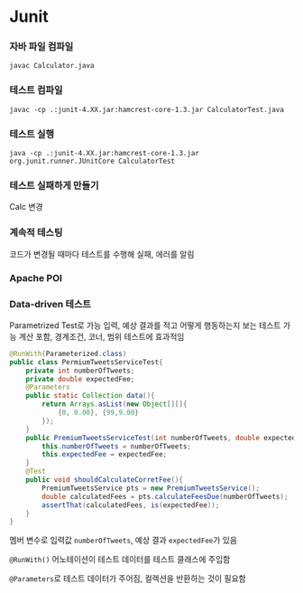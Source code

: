 # Junit

### 자바 파일 컴파일

```
javac Calculator.java
```

### 테스트 컴파일

```
javac -cp .:junit-4.XX.jar:hamcrest-core-1.3.jar CalculatorTest.java
```

### 테스트 실행

```
java -cp .:junit-4.XX.jar:hamcrest-core-1.3.jar org.junit.runner.JUnitCore CalculatorTest
```

### 테스트 실패하게 만들기

Calc 변경

### 계속적 테스팅
[](http://groups.csail.mit.edu/pag/continuoustesting/what.html)

코드가 변경될 때마다 테스트를 수행해 실패, 에러를 알림

### Apache POI

### Data-driven 테스트

Parametrized Test로 가능
입력, 예상 결과를 적고 어떻게 행동하는지 보는 테스트 가능
계산 포함, 경계조건, 코너, 범위 테스트에 효과적임

```java
@RunWith(Parameterized.class)
public class PermiumTweetsServiceTest{
    private int numberOfTweets;
    private double expectedFee;
    @Parameters
    public static Collection data(){
        return Arrays.asList(new Object[][]{
            {0, 0.00}, {99,9.00}
        });
    }
    public PremiumTweetsServiceTest(int numberOfTweets, double expectedFee){
        this.numberOfTweets = numberOfTweets;
        this.expectedFee = expectedFee;
    }
    @Test
    public void shouldCalculateCorretFee(){
        PremiumTweetsService pts = new PremiumTweetsService();
        double calculatedFees = pts.calculateFeesDue(numberOfTweets);
        assertThat(calculatedFees, is(expectedFee));
    }
}
```
멤버 변수로 입력값 `numberOfTweets`, 예상 결과 `expectedFee`가 있음

`@RunWith()` 어노테이션이 테스트 데이터를 테스트 클래스에 주입함

`@Parameters`로 테스트 데이터가 주어짐, 컬렉션을 반환하는 것이 필요함

